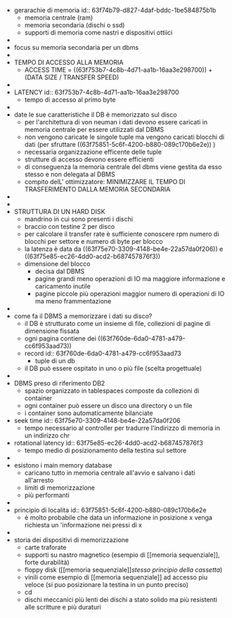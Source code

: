 - gerarachie di memoria
  id:: 63f74b79-d827-4daf-bddc-1be584875b1b
	- memoria centrale (ram)
	- memoria secondaria (dischi o ssd)
	- supporti di memoria come nastri e dispositivi ottiici
-
- focus su memoria secondaria  per un dbms
-
- TEMPO DI ACCESSO ALLA MEMORIA
	- ACCESS TIME = ((63f753b7-4c8b-4d71-aa1b-16aa3e298700)) + (DATA SIZE / TRANSFER SPEED)
-
- LATENCY
  id:: 63f753b7-4c8b-4d71-aa1b-16aa3e298700
	- tempo di accesso al primo byte
-
- date le sue caratteristiche il DB è memorizzato sul disco
	- per l'architettura di von neuman i dati devono essere caricati in memoria centrale per essere utilizzati dal DBMS
	- non vengono caricate le singole tuple ma vengono caricati blocchi di dati (per sfruttare ((63f75851-5c6f-4200-b880-089c170b6e2e)) )
	- necessaria organizzazione efficente delle tuple
	- strutture di accesso devono essere efficienti
	- di conseguenza la memoria centrale del dbms viene gestita da esso stesso e non delegata al DBMS
	- compito delL' ottimizzatore: MINIMIZZARE IL TEMPO DI TRASFERIMENTO DALLA MEMORIA SECONDARIA
-
-
- STRUTTURA DI UN HARD DISK
	- mandrino in cui sono presenti i dischi
	- braccio con testine 2 per disco
	- per calcolare il transfer rate è sufficiente conoscere rpm numero di blocchi per settore e numero di byte per blocco
	- la latenza è data da ((63f75e70-3309-4148-be4e-22a57da0f206)) e ((63f75e85-ec26-4dd0-acd2-b687457876f3))
	- dimensione del blocco
		- decisa dal DBMS
		- pagine grandi meno operazioni di IO ma maggiore informazione e caricamento inutile
		- pagine piccole più operazioni maggior numero di operazioni di IO ma meno frammentazione
-
- come fa il DBMS a memorizzare i dati su disco?
	- il DB è strutturato come un insieme di file, collezioni di pagine di dimensione fissata
	- ogni pagina contiene dei ((63f760de-6da0-4781-a479-cc6f953aad73))
	- record
	  id:: 63f760de-6da0-4781-a479-cc6f953aad73
		- tuple di un db
	- il DB può essere ospitato in uno o più file (scelta progettuale)
-
- DBMS preso di riferimento DB2
	- spazio organizzato in tablespaces composte da collezioni di container
	- ogni container può essere un disco una directory o un file
	- i container sono automaticamente bilanciate
- seek time
  id:: 63f75e70-3309-4148-be4e-22a57da0f206
	- tempo necessario al controller per tradurre l'indirizzo di memoria in un indirizzo chr
- rotational latency
  id:: 63f75e85-ec26-4dd0-acd2-b687457876f3
	- tempo medio di posizionamento della testina sul settore
-
- esistono i main memory database
	- caricano tutto in memoria centrale all'avvio e salvano i dati all'arresto
	- limiti di memorizzazione
	- più performanti
-
- principio di localita
  id:: 63f75851-5c6f-4200-b880-089c170b6e2e
	- è molto probabile che data un informazione in posizione x venga richiesta un 'informazione nei pressi di x
-
- storia dei dispositivi di memorizzazione
	- carte traforate
	- supporti su nastro magnetico (esempio di [[memoria sequenziale]], forte durabilità)
	- floppy disk ([[memoria sequenziale]]*stesso principio della cassetta*)
	- vinili come esempio di [[memoria sequenziale]] ad accesso piu veloce (si puo posizionare la testina in un punto preciso)
	- cd
	- dischi meccanici più lenti dei dischi a stato solido ma più resistenti alle scritture e più duraturi